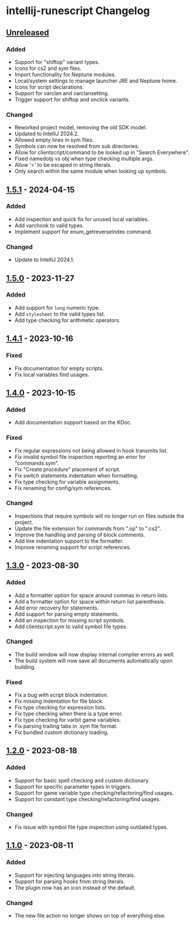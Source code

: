 # intellij-runescript Changelog

## [Unreleased]

### Added

- Support for "shiftop" variant types.
- Icons for cs2 and sym files.
- Import functionality for Neptune modules.
- Local/system settings to manage launcher JRE and Neptune home.
- Icons for script declarations.
- Support for varclan and varclansetting.
- Trigger support for shiftop and onclick variants.

### Changed

- Reworked project model, removing the old SDK model.
- Updated to IntelliJ 2024.2.
- Allowed empty lines in sym files.
- Symbols can now be resolved from sub directories.
- Allow for clientscript/command to be looked up in "Search Everywhere".
- Fixed namedobj vs obj when type checking multiple args.
- Allow '<' to be escaped in string literals.
- Only search within the same module when looking up symbols.

## [1.5.1] - 2024-04-15

### Added

- Add inspection and quick fix for unused local variables.
- Add varchook to valid types.
- Implement support for enum_getreverseindex command.

### Changed

- Update to IntelliJ 2024.1.

## [1.5.0] - 2023-11-27

### Added

- Add support for `long` numeric type.
- Add `stylesheet` to the valid types list.
- Add type checking for arithmetic operators.

## [1.4.1] - 2023-10-16

### Fixed

- Fix documentation for empty scripts.
- Fix local variables find usages.

## [1.4.0] - 2023-10-15

### Added

- Add documentation support based on the KDoc.

### Fixed

- Fix regular expressions not being allowed in hook transmits list.
- Fix invalid symbol file inspection reporting an error for "commands.sym".
- Fix "Create procedure" placement of script.
- Fix switch statements indentation when formatting.
- Fix type checking for variable assignments.
- Fix renaming for config/sym references.

### Changed

- Inspections that require symbols will no longer run on files outside the project.
- Update the file extension for commands from ".op" to ".cs2".
- Improve the handling and parsing of block comments.
- Add line indentation support to the formatter.
- Improve renaming support for script references.

## [1.3.0] - 2023-08-30

### Added

- Add a formatter option for space around commas in return lists.
- Add a formatter option for space within return list parenthesis.
- Add error recovery for statements.
- Add support for parsing empty statements.
- Add an inspection for missing script symbols.
- Add clientscript.sym to valid symbol file types.

### Changed

- The build window will now display internal compiler errors as well.
- The build system will now save all documents automatically upon building.

### Fixed

- Fix a bug with script block indentation.
- Fix missing indentation for file block.
- Fix type checking for expression lists.
- Fix type checking when there is a type error.
- Fix type checking for varbit game variables.
- Fix parsing trailing tabs in .sym file format.
- Fix bundled custom dictionary loading.

## [1.2.0] - 2023-08-18

### Added

- Support for basic spell checking and custom dictionary.
- Support for specific parameter types in triggers.
- Support for game variable type checking/refactoring/find usages.
- Support for constant type checking/refactoring/find usages.

### Changed

- Fix issue with symbol file type inspection using outdated types.

## [1.1.0] - 2023-08-11

### Added

- Support for injecting languages into string literals.
- Support for parsing hooks from string literals. 
- The plugin now has an icon instead of the default.

### Changed

- The new file action no longer shows on top of everything else.

[Unreleased]: https://github.com/waleedyaseen/intellij-runescript/compare/v1.5.1...HEAD
[1.5.1]: https://github.com/waleedyaseen/intellij-runescript/compare/v1.5.0...v1.5.1
[1.5.0]: https://github.com/waleedyaseen/intellij-runescript/compare/v1.4.1...v1.5.0
[1.4.1]: https://github.com/waleedyaseen/intellij-runescript/compare/v1.4.0...v1.4.1
[1.4.0]: https://github.com/waleedyaseen/intellij-runescript/compare/v1.3.0...v1.4.0
[1.3.0]: https://github.com/waleedyaseen/intellij-runescript/compare/v1.2.0...v1.3.0
[1.2.0]: https://github.com/waleedyaseen/intellij-runescript/compare/v1.1.0...v1.2.0
[1.1.0]: https://github.com/waleedyaseen/intellij-runescript/commits/v1.1.0
